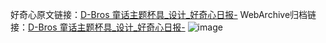 好奇心原文链接：[D-Bros 童话主题杯具_设计_好奇心日报-](https://www.qdaily.com/articles/4582.html)
WebArchive归档链接：[D-Bros 童话主题杯具_设计_好奇心日报-](http://web.archive.org/web/20190623161546/https://www.qdaily.com/articles/4582.html)
![image](http://ww3.sinaimg.cn/large/007d5XDply1g3wg3c4db8j30u02et4ab)